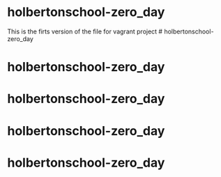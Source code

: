 # holbertonschool-zero_day
This is the firts version of the file for vagrant project # holbertonschool-zero_day
# holbertonschool-zero_day
# holbertonschool-zero_day
# holbertonschool-zero_day
# holbertonschool-zero_day
